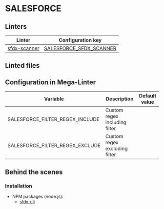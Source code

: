 <!-- markdownlint-disable MD003 MD020 MD033 MD041 -->
<!-- Generated by .automation/build.py, please do not update manually -->
<!-- Instead, update descriptor file at https://github.com/nvuillam/mega-linter/tree/master/megalinter/descriptors/salesforce.yml -->
# SALESFORCE

## Linters

| Linter                                     | Configuration key                                     |
|--------------------------------------------|-------------------------------------------------------|
| [sfdx-scanner](salesforce_sfdx_scanner.md) | [SALESFORCE_SFDX_SCANNER](salesforce_sfdx_scanner.md) |

## Linted files

## Configuration in Mega-Linter

| Variable                        | Description                   | Default value |
|---------------------------------|-------------------------------|---------------|
| SALESFORCE_FILTER_REGEX_INCLUDE | Custom regex including filter |               |
| SALESFORCE_FILTER_REGEX_EXCLUDE | Custom regex excluding filter |               |


## Behind the scenes

### Installation

- NPM packages (node.js):
  - [sfdx-cli](https://www.npmjs.com/package/sfdx-cli)
